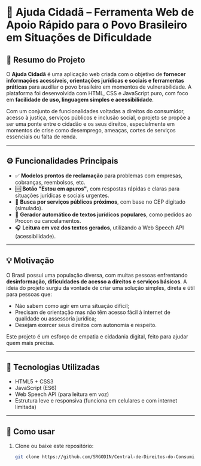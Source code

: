 # 🧾 Ajuda Cidadã – Ferramenta Web de Apoio Rápido para o Povo Brasileiro em Situações de Dificuldade

## 🧠 Resumo do Projeto

O **Ajuda Cidadã** é uma aplicação web criada com o objetivo de **fornecer informações acessíveis, orientações jurídicas e sociais e ferramentas práticas** para auxiliar o povo brasileiro em momentos de vulnerabilidade. A plataforma foi desenvolvida com HTML, CSS e JavaScript puro, com foco em **facilidade de uso, linguagem simples e acessibilidade**.

Com um conjunto de funcionalidades voltadas a direitos do consumidor, acesso à justiça, serviços públicos e inclusão social, o projeto se propõe a ser uma ponte entre o cidadão e os seus direitos, especialmente em momentos de crise como desemprego, ameaças, cortes de serviços essenciais ou falta de renda.

---

## ⚙️ Funcionalidades Principais

- ✅ **Modelos prontos de reclamação** para problemas com empresas, cobranças, reembolsos, etc.
- 🆘 **Botão "Estou em apuros"**, com respostas rápidas e claras para situações jurídicas e sociais urgentes.
- 📍 **Busca por serviços públicos próximos**, com base no CEP digitado (simulado).
- 🧾 **Gerador automático de textos jurídicos populares**, como pedidos ao Procon ou cancelamentos.
- 🎧 **Leitura em voz dos textos gerados**, utilizando a Web Speech API (acessibilidade).

---

## 💡 Motivação

O Brasil possui uma população diversa, com muitas pessoas enfrentando **desinformação, dificuldades de acesso a direitos e serviços básicos**. A ideia do projeto surgiu da vontade de criar uma solução simples, direta e útil para pessoas que:

- Não sabem como agir em uma situação difícil;
- Precisam de orientação mas não têm acesso fácil à internet de qualidade ou assessoria jurídica;
- Desejam exercer seus direitos com autonomia e respeito.

Este projeto é um esforço de empatia e cidadania digital, feito para ajudar quem mais precisa.

---

## 🧰 Tecnologias Utilizadas

- HTML5 + CSS3
- JavaScript (ES6)
- Web Speech API (para leitura em voz)
- Estrutura leve e responsiva (funciona em celulares e com internet limitada)

---

## 📌 Como usar

1. Clone ou baixe este repositório:
   ```bash
   git clone https://github.com/SRGODIN/Central-de-Direitos-do-Consumidor.git
